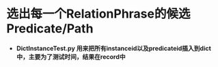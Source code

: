 # 选出每一个RelationPhrase的候选Predicate/Path
- **DictInstanceTest.py 用来把所有instanceid以及predicateid插入到dict中，主要为了测试时间，结果在record中**
